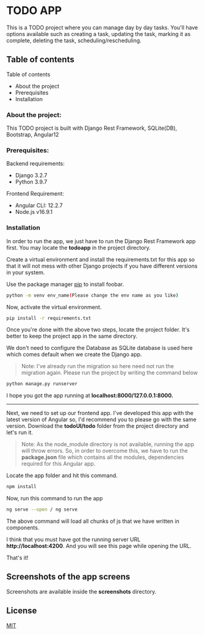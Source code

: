 # TODO APP

This is a TODO project where you can manage day by day tasks. You'll have options available such as creating a task, updating the task, marking it as complete, deleting the task, scheduling/rescheduling.

## Table of contents
Table of contents
- About the project
- Prerequisites
- Installation


### About the project:
This TODO project is built with Django Rest Framework, SQLite(DB), Bootstrap, Angular12

### Prerequisites:

Backend requirements:
- Django 3.2.7
- Python 3.9.7

Frontend Requirement:
- Angular CLI: 12.2.7
- Node.js v16.9.1

### Installation
In order to run the app, we just have to run the Django Rest Framework app first. You may locate the **todoapp** in the project directory.

Create a virtual environment and install the requirements.txt for this app so that it will not mess with other Django projects if you have different versions in your system.

Use the package manager [pip](https://pip.pypa.io/en/stable/) to install foobar.

```bash
python -m venv env_name(Please change the env name as you like)
```
Now, activate the virtual environment.

```bash
pip install -r requirements.txt
```

Once you're done with the above two steps, locate the project folder. It's better to keep the project app in the same directory.

We don't need to configure the Database as SQLite database is used here which comes default when we create the Django app.

>Note: I've already run the migration so here need not run the migration again.
Please run the project by writing the command below

```bash
python manage.py runserver
```
I hope you got the app running at **localhost:8000/127.0.0.1:8000.** 

---------------
Next, we need to set up our frontend app. I've developed this app with the latest version of Angular so, I'd recommend you to please go with the same version.
Download the **todoUI/todo** folder from the project directory and let's run it. 

>Note: As the node_module directory is not available, running the app will throw errors. So, in order to overcome this, we have to run the **package.json** file which contains all the modules, dependencies required for this Angular app.

Locate the app folder and hit this command.
```bash
npm install
```
Now, run this command to run the app
```bash
ng serve --open / ng serve
```
The above command will load all chunks of js that we have written in components.

I think that you must have got the running server URL **http://localhost:4200**. 
And you will see this page while opening the URL.

That's it!

## Screenshots of the app screens
Screenshots are available inside the **screenshots** directory.

## License
[MIT](https://choosealicense.com/licenses/mit/)

